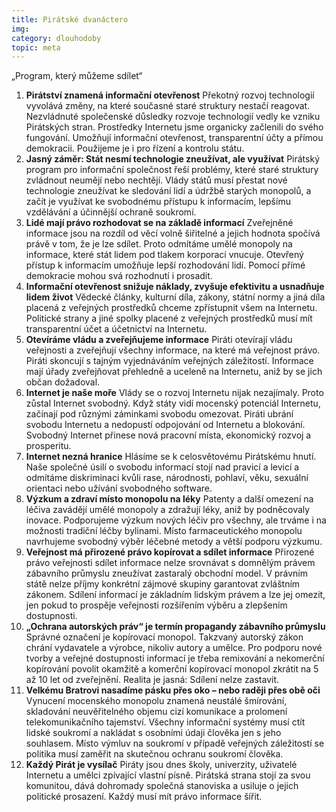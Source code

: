 ```yaml
---
title: Pirátské dvanáctero
img:
category: dlouhodoby
topic: meta
---
```


„Program, který můžeme sdílet“

1. **Pirátství znamená informační otevřenost**
    Překotný rozvoj technologií vyvolává změny, na které současné staré struktury nestačí reagovat. Nezvládnuté společenské důsledky rozvoje technologií vedly ke vzniku Pirátských stran. Prostředky Internetu jsme organicky začlenili do svého fungování. Umožňují informační otevřenost, transparentní účty a přímou demokracii. Použijeme je i pro řízení a kontrolu státu.
2. **Jasný záměr: Stát nesmí technologie zneužívat, ale využívat**
    Pirátský program pro informační společnost řeší problémy, které staré struktury zvládnout neumějí nebo nechtějí. Vlády států musí přestat nové technologie zneužívat ke sledování lidí a údržbě starých monopolů, a začít je využívat ke svobodnému přístupu k informacím, lepšímu vzdělávání a účinnější ochraně soukromí.
3. **Lidé mají právo rozhodovat se na základě informací**
    Zveřejněné informace jsou na rozdíl od věcí volně šiřitelné a jejich hodnota spočívá právě v tom, že je lze sdílet. Proto odmítáme umělé monopoly na informace, které stát lidem pod tlakem korporací vnucuje. Otevřený přístup k informacím umožňuje lepší rozhodování lidí. Pomocí přímé demokracie mohou svá rozhodnutí i prosadit.
4. **Informační otevřenost snižuje náklady, zvyšuje efektivitu a usnadňuje lidem život**
    Vědecké články, kulturní díla, zákony, státní normy a jiná díla placená z veřejných prostředků chceme zpřístupnit všem na Internetu. Politické strany a jiné spolky placené z veřejných prostředků musí mít transparentní účet a účetnictví na Internetu.
5. **Otevíráme vládu a zveřejňujeme informace**
    Piráti otevírají vládu veřejnosti a zveřejňují všechny informace, na které má veřejnost právo. Piráti skoncují s tajným vyjednáváním veřejných záležitostí. Informace mají úřady zveřejňovat přehledně a uceleně na Internetu, aniž by se jich občan dožadoval.
6. **Internet je naše moře**
    Vlády se o rozvoj Internetu nijak nezajímaly. Proto zůstal Internet svobodný. Když státy vidí mocenský potenciál Internetu, začínají pod různými záminkami svobodu omezovat. Piráti ubrání svobodu Internetu a nedopustí odpojování od Internetu a blokování. Svobodný Internet přinese nová pracovní místa, ekonomický rozvoj a prosperitu.
7. **Internet nezná hranice**
    Hlásíme se k celosvětovému Pirátskému hnutí. Naše společné úsilí o svobodu informací stojí nad pravicí a levicí a odmítáme diskriminaci kvůli rase, národnosti, pohlaví, věku, sexuální orientaci nebo užívání svobodného software.
8. **Výzkum a zdraví místo monopolu na léky**
    Patenty a další omezení na léčiva zavádějí umělé monopoly a zdražují léky, aniž by podněcovaly inovace. Podporujeme výzkum nových léčiv pro všechny, ale trváme i na možnosti tradiční léčby bylinami. Místo farmaceutického monopolu navrhujeme svobodný výběr léčebné metody a větší podporu výzkumu.
9. **Veřejnost má přirozené právo kopírovat a sdílet informace**
    Přirozené právo veřejnosti sdílet informace nelze srovnávat s domnělým právem zábavního průmyslu zneužívat zastaralý obchodní model. V právním státě nelze příjmy konkrétní zájmové skupiny garantovat zvláštním zákonem. Sdílení informací je základním lidským právem a lze jej omezit, jen pokud to prospěje veřejnosti rozšířením výběru a zlepšením dostupnosti.
10. **„Ochrana autorských práv“ je termín propagandy zábavního průmyslu**
    Správné označení je kopírovací monopol. Takzvaný autorský zákon chrání vydavatele a výrobce, nikoliv autory a umělce. Pro podporu nové tvorby a veřejné dostupnosti informací je třeba remixování a nekomerční kopírování povolit okamžitě a komerční kopírovací monopol zkrátit na 5 až 10 let od zveřejnění. Realita je jasná: Sdílení nelze zastavit.
11. **Velkému Bratrovi nasadíme pásku přes oko – nebo raději přes obě oči**
    Vynucení mocenského monopolu znamená neustálé šmírování, skladování neuvěřitelného objemu cizí komunikace a prolomení telekomunikačního tajemství. Všechny informační systémy musí ctít lidské soukromí a nakládat s osobními údaji člověka jen s jeho souhlasem. Místo výmluv na soukromí v případě veřejných záležitostí se politika musí zaměřit na skutečnou ochranu soukromí člověka.
12. **Každý Pirát je vysílač**
    Piráty jsou dnes školy, univerzity, uživatelé Internetu a umělci zpívající vlastní písně. Pirátská strana stojí za svou komunitou, dává dohromady společná stanoviska a usiluje o jejich politické prosazení. Každý musí mít právo informace šířit.
